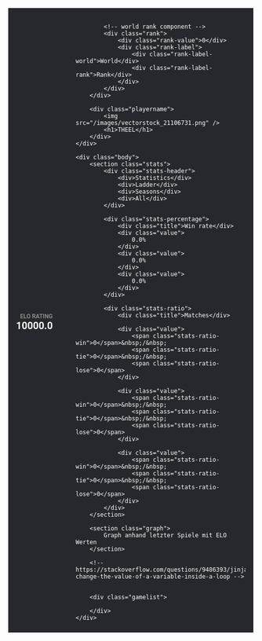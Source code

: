 <!-- measures -->


<!-- colors -->


<style>
    a.unstyled, a.unstyled:visited {
        text-decoration: none;
        color: white;
    }

    a.unstyled:hover, a.unstyled:active {
        color: #8AF;
    }

    section {
        margin: 12px 0px;

        background-color: #2f2e33;

        border: 1px solid #3a3a3a;
        border-radius: 3px;
        box-shadow: 0px 2px 5px rgba(0,0,0,0.4);
    }

    .section-header {
        display: flex;
        padding: 16px;

        border-top-left-radius: 3px;
        border-top-right-radius: 3px;
        border-bottom: 1px solid #3a3a3a;
        background-color: #272829;
    }

    /* main layout */
    #playercard {
        padding: 1px 0;
        max-width: 500px;

        color: white;
        font-family: 'Roboto', -apple-system, BlinkMacSystemFont, Helvetica, Arial, sans-serif;
        background-color: #27282d;
    }

    #playercard img {
        border-radius: 50%;
        object-fit: contain;
        vertical-align: top;
    }

    #playercard .header {
        margin: 16px;
        margin-bottom: 0px;

        background-color: transparent;
    }

    #playercard .body {
        margin: 16px;
        margin-top: 0px;
    }

    /* details:header */
    .playerstats {
        display: flex;
        align-items: center;
        justify-content: flex-end;

        margin-bottom: 8px;
    }

    /* rank */
    .playerstats .rank {
        display: flex;
        align-items: center;
    }

    .playerstats .rank-value {
        color: white;
        font-size: 40px;
        font-weight: bold;
    }

    .playerstats .rank-label {
        display: flex;
        flex-direction: column;
        align-items: center;

        margin-left: 16px;
    }

    /* elo */
    .playerstats .elo {
        margin-right: 10%;

        display: flex;
        flex-direction: column;
        align-items: flex-end;
    }

    .playerstats .elo-value {
        color: white;

        font-size: 20px;
        font-weight: bold;
    }

    .playerstats .elo-label {
        color: #999999;

        font-size: 12px;
        font-weight: 550;
        text-transform: uppercase;
    }

    .playerstats .rank-label-world {
        color: white;

        font-size: 16px;
        font-weight: 500;
    }

    .playerstats .rank-label-rank {
        color: #999999;

        font-size: 16px;
        font-weight: 550;
        text-transform: uppercase;
    }

    .header .playername {
        position: relative;
        display: flex;
        align-items: center;

        height: 68px;

        background-color: #18171d;
    }

    .header .playername h1 {
        margin: 0;
        margin-left: 110px;

        color: white;
        font-size: 24px;
        font-weight: 700;
    }

    .header .playername img {
        position: absolute;
        bottom: 34px;
        left: 16px;
        z-index: 1;

        width: 94px;
        height: 94px;

        background-color: white;
    }

    /* details:body */
    .stats {
        background-color: #2f2e33;
    }

    .stats-header {
        display: flex;
        align-items: center;
        justify-content: space-between;

        padding: 0 16px;
        height: 65px;
    }

    .stats-percentage {
        display: flex;
        align-items: center;
        justify-content: space-between;

        padding: 0 16px;
        height: 65px;
    }

    .stats-ratio {
        display: flex;
        align-items: center;
        justify-content: space-between;

        padding: 0 16px;
        height: 65px;
    }

    .graph {
        display: flex;
        align-items: center;
        justify-content: center;

        height: 120px;

        color: #aaa;
        background-color: #27282d;
    }

    /* gamelist */
    .gamelist {
    }

    .gamelist-year {
        display: flex;
        align-items: center;
        justify-content: center;

        padding: 16px;

        background-color: #18171d;
        border: 1px solid #3a3a3a;
    }

    .gamelist-name {
        padding-top: 16px;
        padding-left: 16px;
    }

    .gamelist-item-header {
        display: flex;
        align-items: center;
        justify-content: space-between;

        padding: 16px;
        padding-bottom: 0;
    }

    .gamelist-item-header-name {
        font-size: 1.0rem;
        font-weight: 550;
    }

    .gamelist-item-content {
        display: flex;
        align-items: center;
        justify-content: space-between;

        padding: 16px;

        border-bottom: 1px solid #3a3a3a;
    }

    .gamelist-item-col-1 {
        display: flex;
        align-items: center;
    }

    .gamelist-item-vs {
        margin-right: 8px;
    }

    .gamelist-item-playerimg {
        width: 45px;
        height: 45px;

        border: 1px solid #707070;
        background-color: white;
    }

    .gamelist-item-playerimg.transparent {
        background-color: transparent;
    }

    .gamelist-item-playername {
        margin-left: 8px;
    }

    .gamelist-item-score  {
        font-weight: 700;
    }

    .gamelist-item-score.win {
        color: #43D181;
    }

    .gamelist-item-score.lose {
        color: #D85E40;
    }
</style>

<div id="playercard">
    <div class="header">
        <div class="playerstats">
            <!-- elo component -->
            <div class="elo">
                <div class="elo-label">elo rating</div>
                <div class="elo-value">10000.0</div>
            </div>

            <!-- world rank component -->
            <div class="rank">
                <div class="rank-value">0</div>
                <div class="rank-label">
                    <div class="rank-label-world">World</div>
                    <div class="rank-label-rank">Rank</div>
                </div>
            </div>
        </div>

        <div class="playername">
            <img src="/images/vectorstock_21106731.png" />
            <h1>THEEL</h1>
        </div>
    </div>

    <div class="body">
        <section class="stats">
            <div class="stats-header">
                <div>Statistics</div>
                <div>Ladder</div>
                <div>Seasons</div>
                <div>All</div>
            </div>

            <div class="stats-percentage">
                <div class="title">Win rate</div>
                <div class="value">
                    0.0%
                </div>
                <div class="value">
                    0.0%
                </div>
                <div class="value">
                    0.0%
                </div>
            </div>

            <div class="stats-ratio">
                <div class="title">Matches</div>

                <div class="value">
                    <span class="stats-ratio-win">0</span>&nbsp;/&nbsp;
                    <span class="stats-ratio-tie">0</span>&nbsp;/&nbsp;
                    <span class="stats-ratio-lose">0</span>
                </div>

                <div class="value">
                    <span class="stats-ratio-win">0</span>&nbsp;/&nbsp;
                    <span class="stats-ratio-tie">0</span>&nbsp;/&nbsp;
                    <span class="stats-ratio-lose">0</span>
                </div>

                <div class="value">
                    <span class="stats-ratio-win">0</span>&nbsp;/&nbsp;
                    <span class="stats-ratio-tie">0</span>&nbsp;/&nbsp;
                    <span class="stats-ratio-lose">0</span>
                </div>
            </div>
        </section>

        <section class="graph">
            Graph anhand letzter Spiele mit ELO Werten
        </section>

        <!-- https://stackoverflow.com/questions/9486393/jinja2-change-the-value-of-a-variable-inside-a-loop -->
        

        <div class="gamelist">
            
        </div>
    </div>
</div>